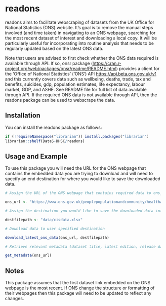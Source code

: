 
<!-- README.md is generated from README.Rmd. Please edit that file -->

# readons

<!-- badges: start -->
<!-- badges: end -->

readons aims to facilitate webscraping of datasets from the UK Office
for National Statistics (ONS) website. It’s goal is to remove the manual
steps involved (and time taken) in navigating to an ONS webpage,
searching for the most recent dataset of interest and downloading a
local copy. It will be particularly useful for incorporating into
routine analysis that needs to be regularly updated based on the latest
ONS data.

Note that users are advised to first check whether the ONS data required
is available through API. If so, onsr package
(<https://cran.r-project.org/web/packages/onsr/readme/README.html>)
provides a client for the ‘Office of National Statistics’ (‘ONS’) API
<https://api.beta.ons.gov.uk/v1> and this currently covers data such as
wellbeing, deaths, trade, tax and benefits, suicides, gdp, population
estimates, life expectancy, labour market, GDP, and ASHE. See README
file for full list of data available through API. If the required ONS
data is not available through API, then the readons package can be used
to webscrape the data.

## Installation

You can install the readons package as follows:

``` r
if (!requireNamespace("librarian")) install.packages("librarian")
librarian::shelf(DataS-DHSC/readons)
```

## Usage and Example

To use this package you will need the URL for the ONS webpage that
contains the embedded data you are trying to download and will need to
specify an end destination for where you would like to save the
downloaded data.

``` r
# Assign the URL of the ONS webpage that contains required data to ons_url

ons_url <- "https://www.ons.gov.uk/peoplepopulationandcommunity/healthandsocialcare/conditionsanddiseases/datasets/coronaviruscovid19infectionsurveydata"

# Assign the destination you would like to save the downloaded data into as destfilepath (note that any new folder directories will be created if they do not already exist)

destfilepath <- "data/cisdata.xlsx"

# Download data to user specified destination

download_latest_ons_data(ons_url, destfilepath)

# Retrieve relevant metadata (dataset title, latest edition, release date, when it will next be updated and additional informaiton about the dataset)

get_metadata(ons_url)
```

## Notes

This package assumes that the first dataset link embedded on the ONS
webpage is the most recent. If ONS change the structure or formatting of
their webpages then this package will need to be updated to reflect any
changes.
